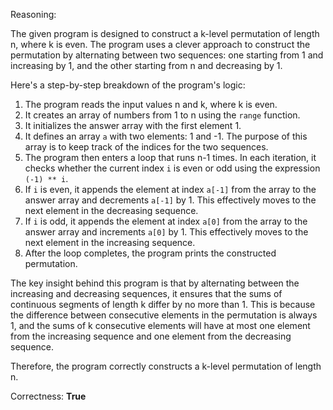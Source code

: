 Reasoning:

The given program is designed to construct a k-level permutation of length n, where k is even. The program uses a clever approach to construct the permutation by alternating between two sequences: one starting from 1 and increasing by 1, and the other starting from n and decreasing by 1.

Here's a step-by-step breakdown of the program's logic:

1. The program reads the input values n and k, where k is even.
2. It creates an array of numbers from 1 to n using the `range` function.
3. It initializes the answer array with the first element 1.
4. It defines an array `a` with two elements: 1 and -1. The purpose of this array is to keep track of the indices for the two sequences.
5. The program then enters a loop that runs n-1 times. In each iteration, it checks whether the current index `i` is even or odd using the expression `(-1) ** i`.
6. If `i` is even, it appends the element at index `a[-1]` from the array to the answer array and decrements `a[-1]` by 1. This effectively moves to the next element in the decreasing sequence.
7. If `i` is odd, it appends the element at index `a[0]` from the array to the answer array and increments `a[0]` by 1. This effectively moves to the next element in the increasing sequence.
8. After the loop completes, the program prints the constructed permutation.

The key insight behind this program is that by alternating between the increasing and decreasing sequences, it ensures that the sums of continuous segments of length k differ by no more than 1. This is because the difference between consecutive elements in the permutation is always 1, and the sums of k consecutive elements will have at most one element from the increasing sequence and one element from the decreasing sequence.

Therefore, the program correctly constructs a k-level permutation of length n.

Correctness: **True**